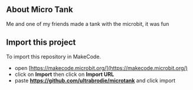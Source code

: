 ## About Micro Tank
Me and one of my friends made a tank with the microbit,
it was fun


## Import this project

To import this repository in MakeCode.

* open [https://makecode.microbit.org/](https://makecode.microbit.org/)
* click on **Import** then click on **Import URL**
* paste **https://github.com/ultrabrodie/microtank** and click import

